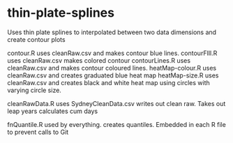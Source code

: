 thin-plate-splines
==================

Uses thin plate splines to interpolated between two data dimensions and create contour plots

contour.R				    uses cleanRaw.csv and makes contour blue lines. 
contourFIll.R				uses cleanRaw.csv makes colored contour
contourLines.R			uses cleanRaw.csv and makes contour coloured lines.
heatMap-colour.R		uses cleanRaw.csv and creates graduated blue heat map
heatMap-size.R			uses cleanRaw.csv and creates black and white heat map using circles with varying circle size. 

cleanRawData.R			uses SydneyCleanData.csv writes out clean raw.  Takes out leap years calculates cum days


fnQuantile.R				used by everything. creates quantiles.  Embedded in each R file to prevent calls to Git

